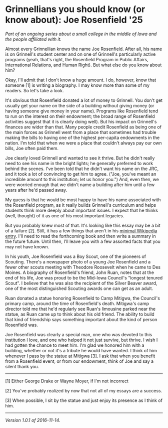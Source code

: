 Grinnellians you should know (or know about): Joe Rosenfield '25
================================================================

*Part of an ongoing series about a small college in the middle of Iowa
and the people affiliated with it.*

Almost every Grinnellian knows the name Joe Rosenfield.  After all,
his name is on Grinnell's student center and on one of Grinnell's
particularly active programs (yeah, that's right, the Rosenfield Program
in Public Affairs, International Relations, and Human Right).  But
what else do you know about him?

Okay, I'll admit that I don't know a huge amount.  I do, however, know
that someone [1] is writing a biography.  I may know more than
some of my readers.  So let's take a look.

It's obvious that Rosenfield donated a lot of money to Grinnell.
You don't get usually get your name on the side of a building without
giving money (or having someone give money in your name).  Programs like
Rosenfield tend to run on the interest on their endowment; the broad
range of Rosenfield activities suggest that it is clearly doing well).
But his impact on Grinnell's finances are wider than that.  Many people
credit Rosenfield as being one of the main forces as Grinnell went from
a place that sometimes had trouble making the bills to having one of the
highest per-capita endowments in the nation.  I'm told that when we were
a place that couldn't always pay our own bills, Joe often paid them.

Joe clearly loved Grinnell and wanted to see it thrive.  But he didn't
really need to see his name in the bright lights; he generally preferred
to work behind the scenes.  I've been told that he didn't want his name
on the JRC, and it took a lot of convincing to get him to agree.  ("Joe,
you've meant an incredible amount to this institution; let us honor you.")
And, even then, we were worried enough that we didn't name a building
after him until a few years after he'd passed away.

My guess is that he would be most happy to have his name associated with
the Rosenfield program, as it really builds Grinnell's curriculum and
helps students think more deeply about important issues.  I expect that
he thinks (well, thought) of it as one of his most important legacies.

But you probably knew most of that.  It's looking like this essay may
be a bit of a failure [2].  Still, it has a
few things that aren't in his [minimal Wikipedia
entry](https://en.wikipedia.org/wiki/Joseph_Rosenfield). I'll need to
read the forthcoming book and then write a summary in the future future.
Until then, I'll leave you with a few assorted facts that you may not
have known.

In his youth, Joe Rosenfield was a Boy Scout, one of the pioneers
of Scouting.  There's a newspaper photo of a young Joe Rosenfield and
a fewer other scouts meeting with Theodore Roosevelt when he came to
Des Moines.  A biography of Rosenfield's friend, John Ruan, notes that at
the end of his life, Joe was proud to be the Mid-Iowa Council's "longest
tenured Scout".  I believe that he was also the recipient of the Silver
Beaver award, one of the most distinguished Scouting awards one can get
as an adult.

Ruan donated a statue honoring Rosenfield to Camp Mitigwa, the Council's
primary camp, around the time of Rosenfield's death.  Mitigwa's camp
director told me that he'd regularly see Ruan's limousine parked near
the statue, as Ruan came up to think about his old friend.  The ability
to build that kind of friendship says something important about the kind
of person Rosenfield was.

Joe Rosenfield was clearly a special man, one who was devoted to this
institution I love, and one who helped it not just survive, but thrive.
I wish I had gotten the chance to meet him.  I'm glad we honored him with
a building, whether or not it's a tribute he would have wanted.  I
think of him whenever I pass by the statue at Mitigwa [3].  I ask that when
you benefit from a Rosenfield event, or from our endowment, think of
Joe and say a silent thank you.

---

[1] Either George Drake or Wayne Moyer, if I'm not incorrect

[2] You've probably realized by now that not all of my essays are a
success.

[3] When possible, I sit by the statue and just enjoy its presence
as I think of him.

---

*Version 1.0.1 of 2016-11-14.*
